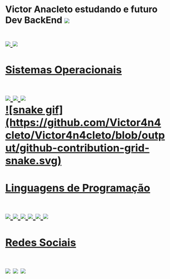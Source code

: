 <h1> Victor Anacleto estudando e futuro Dev BackEnd <img src='https://img.shields.io/badge/WebStorm-000000?style=for-the-badge&logo=WebStorm&logoColor=white'><h1>

<div margin='5em 5em' class'status'>
<a href='https://github.com/Victor4n4cleto'>
	<img height='180em' src='https://github-readme-stats.vercel.app/api/top-langs/?username={Victor4n4cleto}&theme=blue-green'>
  <img height='180em' src='https://github-readme-stats.vercel.app/api/top-langs/?username={Victor4n4cleto}&theme=blue-green'>
</div>

<h3> Sistemas Operacionais <h3>
<div margin='5em 5em 15em 5em' class='OS'>
<img src='https://img.shields.io/badge/Pop!_OS-48B9C7?style=for-the-badge&logo=Pop!_OS&logoColor=white'> 
<img src='https://img.shields.io/badge/Windows-0078D6?style=for-the-badge&logo=windows&logoColor=white'> 
<img src='https://img.shields.io/badge/Android-3DDC84?style=for-the-badge&logo=android&logoColor=white'>
</div>

<div class='dados'>
![snake gif](https://github.com/Victor4n4cleto/Victor4n4cleto/blob/output/github-contribution-grid-snake.svg)
</div>

<h3> Linguagens de Programação <h3>
<div id='language'>
<img src='https://img.shields.io/badge/Go-00ADD8?style=for-the-badge&logo=go&logoColor=white'>
<img src='https://img.shields.io/badge/JavaScript-F7DF1E?style=for-the-badge&logo=javascript&logoColor=black'>
<img src='https://img.shields.io/badge/Node.js-43853D?style=for-the-badge&logo=node.js&logoColor=white'>
<img src='https://img.shields.io/badge/HTML5-E34F26?style=for-the-badge&logo=html5&logoColor=white'>
<img src='https://img.shields.io/badge/CSS3-1572B6?style=for-the-badge&logo=css3&logoColor=white'>
<img src='https://img.shields.io/badge/Python-3776AB?style=for-the-badge&logo=python&logoColor=white'>
</div>

<h3> Redes Sociais <h3>
<div class='social'>
<a href="https://www.instagram.com/__anacletovictor/" target="_blank"><img src='https://img.shields.io/badge/Instagram-E4405F?style=for-the-badge&logo=instagram&logoColor=white'></a>
<a href='https://www.linkedin.com/in/victor-anacleto-42019a196/'><img src='https://img.shields.io/badge/LinkedIn-0077B5?style=for-the-badge&logo=linkedin&logoColor=white'></a>
<a href='mailto:contatoanacletovictor@gmail.com'><img src='https://img.shields.io/badge/Gmail-D14836?style=for-the-badge&logo=gmail&logoColor=white'></a>
</div>

